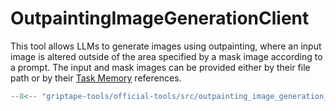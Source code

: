 # OutpaintingImageGenerationClient

This tool allows LLMs to generate images using outpainting, where an input image is altered outside of the area specified by a mask image according to a prompt. The input and mask images can be provided either by their file path or by their [Task Memory](../../griptape-framework/structures/task-memory.md) references.

```python
--8<-- "griptape-tools/official-tools/src/outpainting_image_generation_client_1.py"
```
